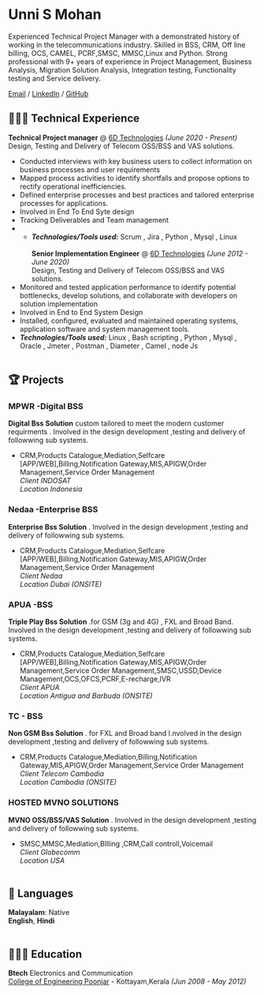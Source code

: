 # Unni S Mohan
Experienced Technical Project Manager with a demonstrated history of working in the telecommunications industry. Skilled in BSS, CRM, Off line billing, OCS, CAMEL, PCRF,SMSC, MMSC,Linux and Python. Strong  professional with  9+ years of experience in Project Management, Business Analysis, Migration Solution Analysis, Integration testing, Functionality testing and Service delivery.

[Email](mailto:unnismohan@gmail.com) / [LinkedIn](https://www.linkedin.com/in/unni-s-mohan/) / [GitHub](https://github.com/unnismohan) 

## 👩🏼‍💻  Technical Experience
**Technical Project manager** @ [6D Technologies](https://6dtech.co.in/) _(June 2020 - Present)_ <br>
Design, Testing and Delivery of Telecom OSS/BSS and VAS solutions.
  - Conducted interviews with key business users to collect information on business processes and user requirements
  - Mapped process activities to identify shortfalls and propose options to rectify operational inefficiencies.
  - Defined enterprise processes and best practices and tailored enterprise processes for applications.
  - Involved in End To End Syte design 
  - Tracking Deliverables and Team management
  - - **_Technologies/Tools used:_** Scrum , Jira , Python , Mysql , Linux
<br><br>
**Senior Implementation Engineer** @ [6D Technologies](https://6dtech.co.in/) _(June 2012 - June 2020)_ <br>
Design, Testing and Delivery of Telecom OSS/BSS and VAS solutions.
  - Monitored and tested application performance to identify potential bottlenecks, develop solutions, and collaborate with developers on solution implementation
  - Involved in End to End System Design 
  - Installed, configured, evaluated and maintained operating systems, application software and system management tools.
  - **_Technologies/Tools used:_** Linux , Bash scripting , Python , Mysql , Oracle , Jmeter , Postman , Diameter , Camel , node Js 
<br><br>
## 🏆 Projects
### MPWR -Digital BSS 
**Digital Bss Solution** custom tailored to meet the modern customer requirments . Involved in the design development ,testing and delivery of followwing sub systems.
- CRM,Products Catalogue,Mediation,Selfcare [APP/WEB],Billing,Notification Gateway,MIS,APIGW,Order Management,Service Order Management <br>
_Client INDOSAT <br>Location Indonesia_
### Nedaa -Enterprise BSS
**Enterprise Bss Solution** . Involved in the design development ,testing and delivery of followwing sub systems.
- CRM,Products Catalogue,Mediation,Selfcare [APP/WEB],Billing,Notification Gateway,MIS,APIGW,Order Management,Service Order Management <br>
_Client Nedaa <br> Location Dubai (ONSITE)_
### APUA -BSS
**Triple Play  Bss Solution** .for GSM (3g and 4G) , FXL and Broad Band. Involved in the design development ,testing and delivery of followwing sub systems.
- CRM,Products Catalogue,Mediation,Selfcare [APP/WEB],Billing,Notification Gateway,MIS,APIGW,Order Management,Service Order Management,SMSC,USSD,Device Management,OCS,OFCS,PCRF,E-recharge,IVR <br>
_Client APUA <br> Location Antigua and Barbuda (ONSITE)_
### TC - BSS
**Non GSM Bss Solution** . for FXL and Broad band I.nvolved in the design development ,testing and delivery of followwing sub systems.
- CRM,Products Catalogue,Mediation,Billing,Notification Gateway,MIS,APIGW,Order Management,Service Order Management <br>
_Client Telecom Cambodia <br> Location Cambodia (ONSITE)_
### HOSTED MVNO SOLUTIONS
**MVNO OSS/BSS/VAS Solution** . Involved in the design development ,testing and delivery of followwing sub systems. <br>
- SMSC,MMSC,Mediation,BIlling ,CRM,Call controll,Voicemail <br>
_Client Globecomm<br>Location USA_
<br><br>
## 💬 Languages

**Malayalam**: Native <br>
**English**,
**Hindi**
<br><br>

## 👩🏼‍🎓 Education

**Btech** Electronics and Communication<br>
[College of Engineering Poonjar](http://www.cep.ac.in/) - Kottayam,Kerala _(Jun 2008 - May 2012)_ <br>
